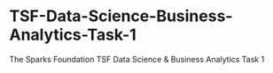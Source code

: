 # TSF-Data-Science-Business-Analytics-Task-1
The Sparks Foundation TSF Data Science  &amp; Business Analytics Task 1
